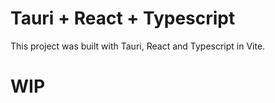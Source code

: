 # Tauri + React + Typescript

This project was built with Tauri, React and Typescript in Vite.

# WIP
